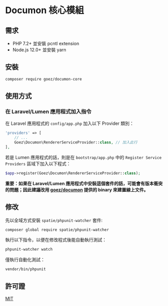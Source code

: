 # Documon 核心模組

## 需求

* PHP 7.2+ 並安裝 pcntl extension
* Node.js 12.0+ 並安裝 yarn

## 安裝

```bash
composer require goez/documon-core
```

## 使用方式

### 在 Laravel/Lumen 應用程式加入指令

在 Laravel 應用程式的 `config/app.php` 加入以下 Provider 類別：

```php
'providers' => [
    // ...
    Goez\Documon\RendererServiceProvider::class, // 加入此行
],
```

若是 Lumen 應用程式的話，則是在 `bootstrap/app.php` 中的 `Register Service Providers` 區域下加入以下程式：

```php
$app->register(Goez\Documon\RendererServiceProvider::class);
```

**重要：如果在 Laravel/Lumen 應用程式中安裝這個套件的話，可能會有版本衝突的問題；因此建議改用 [goez/documon](https://github.com/goez-tools/documon/blob/master/README_TW.md) 提供的 binary 來建置線上文件。**

## 修改

先以全域方式安裝 `spatie/phpunit-watcher` 套件:

```bash
composer global require spatie/phpunit-watcher
```

執行以下指令，以便在修改程式後能自動執行測試：

```bash
phpunit-watcher watch
```

僅執行自動化測試：

```bash
vendor/bin/phpunit
```

## 許可證

[MIT](LICENSE)
